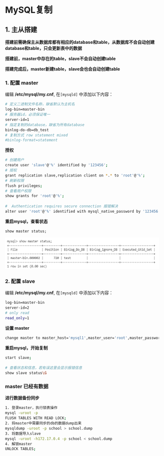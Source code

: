 # MySQL复制



## 1. 主从搭建

**搭建前需确保主从数据库都有相应的database和table，从数据库不会自动创建database和table，只会更新表中的数据**

**搭建前，master中存在的table，slave不会自动创建table**

**搭建完成后，master新建table，slave会也会自动创建table**

### 1. 配置 master

编辑 **/etc/mysql/my.cnf**, 在`[mysqld]` 中添加以下内容：

```bash
# 定义二进制文件名称，缺省默认为主机名
log-bin=master-bin
# 服务器id，必须保证唯一
server-id=1
# 指定复制的database，缺省为所有database
binlog-do-db=db_test
# 复制方式 row statement mixed
#binlog-format=statement
```



**授权**

```bash
# 创建用户
create user 'slave'@'%' identified by '123456';
# 授权
grant replication slave,replication client on *.* to 'root'@'%';
# 刷新权限
flush privileges;
# 查看用户权限
show grants for 'root'@'%';

#  Authentication requires secure connection 报错解决
alter user 'root'@'%' identified with mysql_native_password by '123456';
```



**重启mysql，查看状态**

```
show master status;
```

![image-20210530220255063](https://raw.githubusercontent.com/Luosico/Typora/main/img/20210530220347.png)



### 2. 配置 slave

编辑 **/etc/mysql/my.cnf**, 在`[mysqld]` 中添加以下内容：

```bash
log-bin=master-bin
server-id=2
# only read
read_only=1
```



**设置 master**

```bash
change master to master_host='mysql1',master_user='root',master_password='123456',master_port=3306,master_log_file='master-bin.000002',master_log_pos=0;
```



**重启mysql，开始复制**

```bash
start slave;

# 查看状态和信息，若有误这里会显示报错信息
show slave status\G
```



### master 已经有数据

**进行数据备份同步**

```bash
1. 登录master，执行锁表操作
mysql -uroot -p
FLUSH TABLES WITH READ LOCK;
2. 将master中需要同步的db的数据dump出来
mysqldump -uroot -p school > school.dump
3. 将数据导入slave
mysql -uroot -h172.17.0.4 -p school < school.dump
4. 解锁master
UNLOCK TABLES;
```

